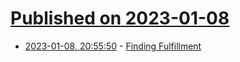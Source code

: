 # [Published on 2023-01-08](index.md)

* [2023-01-08, 20:55:50](https://news.ycombinator.com/item?id=34303009) - [Finding Fulfillment](https://longform.asmartbear.com/docs/fulfillment/)
